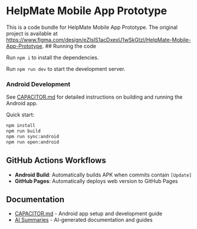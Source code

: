 
# HelpMate Mobile App Prototype

This is a code bundle for HelpMate Mobile App Prototype. The original project is available at https://www.figma.com/design/eZIslS1acDxexU1wSkGtzl/HelpMate-Mobile-App-Prototype.  ## Running the code

  Run `npm i` to install the dependencies.

  Run `npm run dev` to start the development server.

  ### Android Development

  See [CAPACITOR.md](./CAPACITOR.md) for detailed instructions on building and running the Android app.

  Quick start:
  ```bash
  npm install
  npm run build
  npm run sync:android
  npm run open:android
  ```

  ## GitHub Actions Workflows

  - **Android Build**: Automatically builds APK when commits contain `[Update]`
  - **GitHub Pages**: Automatically deploys web version to GitHub Pages

  ## Documentation

  - [CAPACITOR.md](./CAPACITOR.md) - Android app setup and development guide
  - [AI Summaries](./ai_summaries/) - AI-generated documentation and guides
  